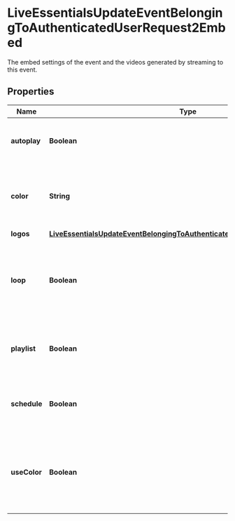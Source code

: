 

# LiveEssentialsUpdateEventBelongingToAuthenticatedUserRequest2Embed

The embed settings of the event and the videos generated by streaming to this event.

## Properties

| Name | Type | Description | Notes |
|------------ | ------------- | ------------- | -------------|
|**autoplay** | **Boolean** | Whether playback starts automatically on load. |  [optional] |
|**color** | **String** | The hexadecimal color code for the main color of the embed player. |  [optional] |
|**logos** | [**LiveEssentialsUpdateEventBelongingToAuthenticatedUserRequest2EmbedLogos**](LiveEssentialsUpdateEventBelongingToAuthenticatedUserRequest2EmbedLogos.md) |  |  [optional] |
|**loop** | **Boolean** | Whether the playlist should start from the beginning again after reaching the end of the last video. |  [optional] |
|**playlist** | **Boolean** | Whether to show the playlist controls on the embed player. |  [optional] |
|**schedule** | **Boolean** | Whether to show the event schedule on the embed player. |  [optional] |
|**useColor** | **Boolean** | Whether the embed player should use (&#x60;true&#x60;) or ignore (&#x60;false&#x60;) the **embed.color** value. |  [optional] |



